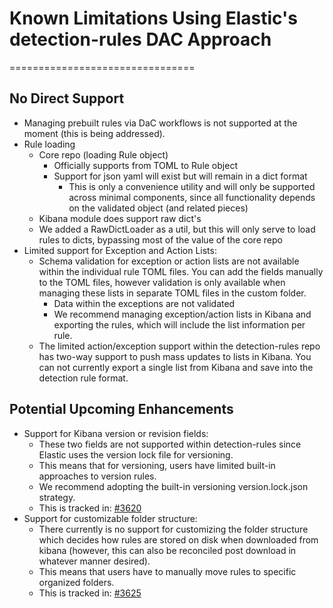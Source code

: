 # Known Limitations Using Elastic's detection-rules DAC Approach
================================

## No Direct Support

- Managing prebuilt rules via DaC workflows is not supported at the moment (this is being addressed).
- Rule loading
  - Core repo (loading Rule object)
    - Officially supports from  TOML to Rule object
    - Support for json yaml will exist but will remain in a dict format
      - This is only a convenience utility and will only be supported across minimal components, since all functionality depends on the validated object (and related pieces)
  - Kibana module does support raw dict's
  - We added a RawDictLoader as a util, but this will only serve to load rules to dicts, bypassing most of the value of the core repo
- Limited support for Exception and Action Lists:
  - Schema validation for exception or action lists are not available within the individual rule TOML files. You can add the fields manually to the TOML files, however validation is only available when managing these lists in separate TOML files in the custom folder. 
    - Data within the exceptions are not validated 
    - We recommend managing exception/action lists in Kibana and exporting the rules, which will include the list information per rule. 
  - The limited action/exception support within the detection-rules repo has two-way support to push mass updates to lists in Kibana. You can not currently export a single list from Kibana and save into the detection rule format.

## Potential Upcoming Enhancements

- Support for Kibana version or revision fields:
  - These two fields are not supported within detection-rules since Elastic uses the version lock file for versioning.
  - This means that for versioning, users have limited built-in approaches to version rules.
  - We recommend adopting the built-in versioning version.lock.json strategy.
  - This is tracked in: [#3620](https://github.com/elastic/detection-rules/issues/3620)
- Support for customizable folder structure:
  - There currently is no support for customizing the folder structure which decides how rules are stored on disk when downloaded from kibana (however, this can also be reconciled post download in whatever manner desired).
  - This means that users have to manually move rules to specific organized folders.
  - This is tracked in: [#3625](https://github.com/elastic/detection-rules/issues/3625)
